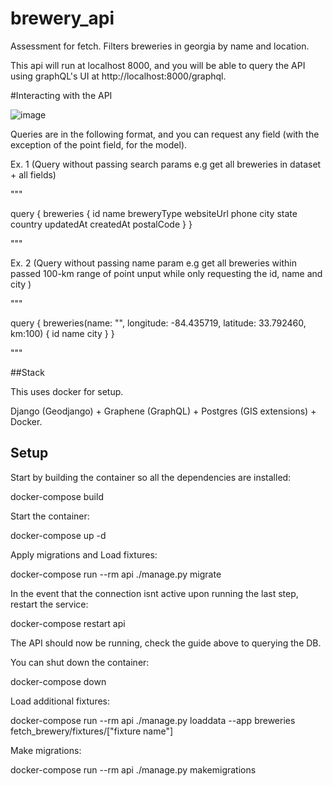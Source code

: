 # brewery_api
Assessment for fetch. Filters breweries in georgia by name and location.

This api will run at localhost 8000, and you will be able to query the API using graphQL's UI at http://localhost:8000/graphql.

#Interacting with the API

![image](https://user-images.githubusercontent.com/31490008/112763752-c91e2700-8fd3-11eb-98f5-50c49b2444c7.png)

Queries are in the following format, and you can request any field (with the exception of the point field, for the model).

Ex. 1 (Query without passing search params e.g get all breweries in dataset + all fields)

"""

query {
	breweries {
    id
	  name
    breweryType
    websiteUrl
    phone
    city
    state
    country
    updatedAt
    createdAt
    postalCode
	}
}

"""

Ex. 2 (Query without passing name param e.g get all breweries within passed 100-km range of point unput while only requesting the id, name and city )

"""

query {
	breweries(name: "", longitude: -84.435719, latitude: 33.792460, km:100) {
    id
	  name
    city
	}
}

"""

##Stack 

This uses docker for setup. 

Django (Geodjango) + Graphene (GraphQL) + Postgres (GIS extensions) + Docker.

## Setup

Start by building the container so all the dependencies are installed:

docker-compose build

Start the container:

docker-compose up -d

Apply migrations and Load fixtures:

docker-compose run --rm api ./manage.py migrate

In the event that the connection isnt active upon running the last step, restart the service:

docker-compose restart api



The API should now be running, check the guide above to querying the DB.

You can shut down the container:

docker-compose down


Load additional fixtures:

docker-compose run --rm api ./manage.py loaddata --app breweries fetch_brewery/fixtures/["fixture name"]

Make migrations:

docker-compose run --rm api ./manage.py makemigrations





